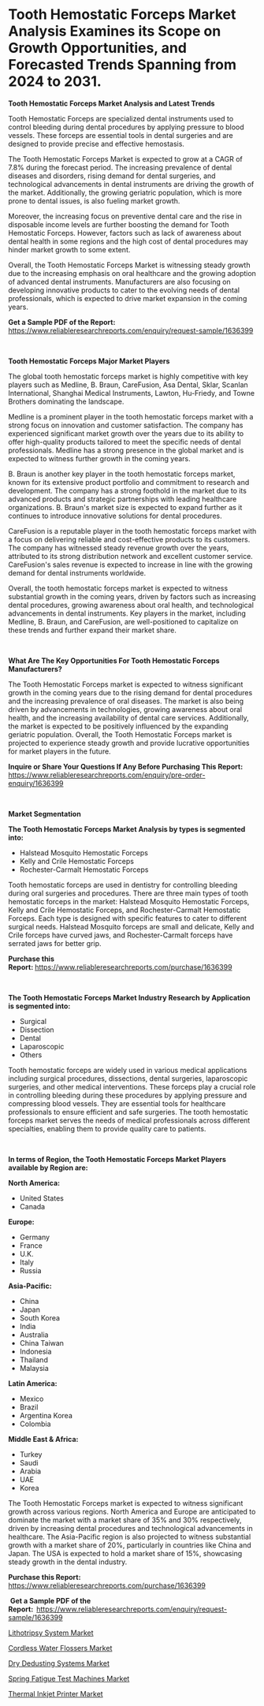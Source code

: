 <p><h1>Tooth Hemostatic Forceps Market Analysis Examines its Scope on Growth Opportunities, and Forecasted Trends Spanning from 2024 to 2031.</h1></p><p><strong>Tooth Hemostatic Forceps Market Analysis and Latest Trends</strong></p>
<p><p>Tooth Hemostatic Forceps are specialized dental instruments used to control bleeding during dental procedures by applying pressure to blood vessels. These forceps are essential tools in dental surgeries and are designed to provide precise and effective hemostasis.</p><p>The Tooth Hemostatic Forceps Market is expected to grow at a CAGR of 7.8% during the forecast period. The increasing prevalence of dental diseases and disorders, rising demand for dental surgeries, and technological advancements in dental instruments are driving the growth of the market. Additionally, the growing geriatric population, which is more prone to dental issues, is also fueling market growth.</p><p>Moreover, the increasing focus on preventive dental care and the rise in disposable income levels are further boosting the demand for Tooth Hemostatic Forceps. However, factors such as lack of awareness about dental health in some regions and the high cost of dental procedures may hinder market growth to some extent.</p><p>Overall, the Tooth Hemostatic Forceps Market is witnessing steady growth due to the increasing emphasis on oral healthcare and the growing adoption of advanced dental instruments. Manufacturers are also focusing on developing innovative products to cater to the evolving needs of dental professionals, which is expected to drive market expansion in the coming years.</p></p>
<p><strong>Get a Sample PDF of the Report:&nbsp;</strong> <a href="https://www.reliableresearchreports.com/enquiry/request-sample/1636399">https://www.reliableresearchreports.com/enquiry/request-sample/1636399</a></p>
<p>&nbsp;</p>
<p><strong>Tooth Hemostatic Forceps Major Market Players</strong></p>
<p><p>The global tooth hemostatic forceps market is highly competitive with key players such as Medline, B. Braun, CareFusion, Asa Dental, Sklar, Scanlan International, Shanghai Medical Instruments, Lawton, Hu-Friedy, and Towne Brothers dominating the landscape. </p><p>Medline is a prominent player in the tooth hemostatic forceps market with a strong focus on innovation and customer satisfaction. The company has experienced significant market growth over the years due to its ability to offer high-quality products tailored to meet the specific needs of dental professionals. Medline has a strong presence in the global market and is expected to witness further growth in the coming years.</p><p>B. Braun is another key player in the tooth hemostatic forceps market, known for its extensive product portfolio and commitment to research and development. The company has a strong foothold in the market due to its advanced products and strategic partnerships with leading healthcare organizations. B. Braun's market size is expected to expand further as it continues to introduce innovative solutions for dental procedures.</p><p>CareFusion is a reputable player in the tooth hemostatic forceps market with a focus on delivering reliable and cost-effective products to its customers. The company has witnessed steady revenue growth over the years, attributed to its strong distribution network and excellent customer service. CareFusion's sales revenue is expected to increase in line with the growing demand for dental instruments worldwide.</p><p>Overall, the tooth hemostatic forceps market is expected to witness substantial growth in the coming years, driven by factors such as increasing dental procedures, growing awareness about oral health, and technological advancements in dental instruments. Key players in the market, including Medline, B. Braun, and CareFusion, are well-positioned to capitalize on these trends and further expand their market share.</p></p>
<p>&nbsp;</p>
<p><strong>What Are The Key Opportunities For Tooth Hemostatic Forceps Manufacturers?</strong></p>
<p><p>The Tooth Hemostatic Forceps market is expected to witness significant growth in the coming years due to the rising demand for dental procedures and the increasing prevalence of oral diseases. The market is also being driven by advancements in technologies, growing awareness about oral health, and the increasing availability of dental care services. Additionally, the market is expected to be positively influenced by the expanding geriatric population. Overall, the Tooth Hemostatic Forceps market is projected to experience steady growth and provide lucrative opportunities for market players in the future.</p></p>
<p><strong>Inquire or Share Your Questions If Any Before Purchasing This Report:</strong> <a href="https://www.reliableresearchreports.com/enquiry/pre-order-enquiry/1636399">https://www.reliableresearchreports.com/enquiry/pre-order-enquiry/1636399</a></p>
<p>&nbsp;</p>
<p><strong>Market Segmentation</strong></p>
<p><strong>The Tooth Hemostatic Forceps Market Analysis by types is segmented into:</strong></p>
<p><ul><li>Halstead Mosquito Hemostatic Forceps</li><li>Kelly and Crile Hemostatic Forceps</li><li>Rochester-Carmalt Hemostatic Forceps</li></ul></p>
<p><p>Tooth hemostatic forceps are used in dentistry for controlling bleeding during oral surgeries and procedures. There are three main types of tooth hemostatic forceps in the market: Halstead Mosquito Hemostatic Forceps, Kelly and Crile Hemostatic Forceps, and Rochester-Carmalt Hemostatic Forceps. Each type is designed with specific features to cater to different surgical needs. Halstead Mosquito forceps are small and delicate, Kelly and Crile forceps have curved jaws, and Rochester-Carmalt forceps have serrated jaws for better grip.</p></p>
<p><strong>Purchase this Report:&nbsp;</strong><a href="https://www.reliableresearchreports.com/purchase/1636399">https://www.reliableresearchreports.com/purchase/1636399</a></p>
<p>&nbsp;</p>
<p><strong>The Tooth Hemostatic Forceps Market Industry Research by Application is segmented into:</strong></p>
<p><ul><li>Surgical</li><li>Dissection</li><li>Dental</li><li>Laparoscopic</li><li>Others</li></ul></p>
<p><p>Tooth hemostatic forceps are widely used in various medical applications including surgical procedures, dissections, dental surgeries, laparoscopic surgeries, and other medical interventions. These forceps play a crucial role in controlling bleeding during these procedures by applying pressure and compressing blood vessels. They are essential tools for healthcare professionals to ensure efficient and safe surgeries. The tooth hemostatic forceps market serves the needs of medical professionals across different specialties, enabling them to provide quality care to patients.</p></p>
<p>&nbsp;</p>
<p><strong>In terms of Region, the Tooth Hemostatic Forceps Market Players available by Region are:</strong></p>
<p>
    <p> <strong> North America: </strong>
        <ul>
            <li>United States</li>
            <li>Canada</li>
        </ul>
        </p> 
    <p> <strong> Europe: </strong>
        <ul>
            <li>Germany</li>
            <li>France</li>
            <li>U.K.</li>
            <li>Italy</li>
            <li>Russia</li>
        </ul>
        </p> 
    <p> <strong> Asia-Pacific: </strong>
        <ul>
            <li>China</li>
            <li>Japan</li>
            <li>South Korea</li>
            <li>India</li>
            <li>Australia</li>
            <li>China Taiwan</li>
            <li>Indonesia</li>
            <li>Thailand</li>
            <li>Malaysia</li>
        </ul>
        </p> 
    <p> <strong> Latin America: </strong>
        <ul>
            <li>Mexico</li>
            <li>Brazil</li>
            <li>Argentina Korea</li>
            <li>Colombia</li>
        </ul>
        </p> 
    <p> <strong> Middle East & Africa: </strong>
        <ul>
            <li>Turkey</li>
            <li>Saudi</li>
            <li>Arabia</li>
            <li>UAE</li>
            <li>Korea</li>
        </ul>
    </p>
    </p>
<p><p>The Tooth Hemostatic Forceps market is expected to witness significant growth across various regions. North America and Europe are anticipated to dominate the market with a market share of 35% and 30% respectively, driven by increasing dental procedures and technological advancements in healthcare. The Asia-Pacific region is also projected to witness substantial growth with a market share of 20%, particularly in countries like China and Japan. The USA is expected to hold a market share of 15%, showcasing steady growth in the dental industry.</p></p>
<p><strong>Purchase this Report: </strong><a href="https://www.reliableresearchreports.com/purchase/1636399">https://www.reliableresearchreports.com/purchase/1636399</a></p>
<p>&nbsp;<strong>Get a Sample PDF of the Report:&nbsp;&nbsp;</strong><a href="https://www.reliableresearchreports.com/enquiry/request-sample/1636399">https://www.reliableresearchreports.com/enquiry/request-sample/1636399</a></p>
<p><strong></strong></p>
<p><p><a href="https://medium.com/@merrittrice2023/lithotripsy-system-market-insight-market-trends-growth-forecasted-from-2024-to-2031-2174895f9585">Lithotripsy System Market</a></p><p><a href="https://medium.com/@merrittrice2023/cordless-water-flossers-market-size-market-outlook-and-market-forecast-2024-to-2031-1f66c98ec1ab">Cordless Water Flossers Market</a></p><p><a href="https://github.com/Krish2023na/Market-Research-Report-List-3/blob/main/dry-dedusting-systems-market.md">Dry Dedusting Systems Market</a></p><p><a href="https://github.com/RickHolmes3/Market-Research-Report-List-3/blob/main/spring-fatigue-test-machines-market.md">Spring Fatigue Test Machines Market</a></p><p><a href="https://issuu.com/reportprime-2/docs/thermal-inkjet-printer-market-size-2030.pptx">Thermal Inkjet Printer Market</a></p></p>